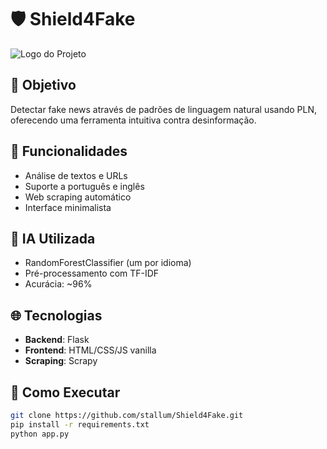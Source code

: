 # 🛡️ Shield4Fake

![Logo do Projeto](app/static/img/logo.png)

## 🎯 Objetivo
Detectar fake news através de padrões de linguagem natural usando PLN, oferecendo uma ferramenta intuitiva contra desinformação.

## 🌟 Funcionalidades
- Análise de textos e URLs
- Suporte a português e inglês
- Web scraping automático
- Interface minimalista

## 🧠 IA Utilizada
- RandomForestClassifier (um por idioma)
- Pré-processamento com TF-IDF
- Acurácia: ~96%

## 🌐 Tecnologias
- **Backend**: Flask
- **Frontend**: HTML/CSS/JS vanilla
- **Scraping**: Scrapy

## 🚀 Como Executar
```bash
git clone https://github.com/stallum/Shield4Fake.git
pip install -r requirements.txt
python app.py
```